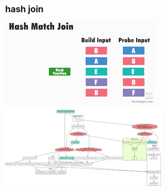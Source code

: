 # hash join

![hash-join-loop](./Hash-Match-Join-Looping-1.gif)

![hash-join-executor](./hash-join-executor.svg)
